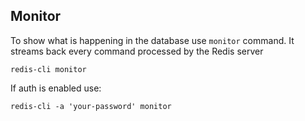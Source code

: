 ## Monitor
To show what is happening in the database use `monitor` command. It streams back every command processed by the Redis server

```shell
redis-cli monitor
```

If auth is enabled use: 
```shell
redis-cli -a 'your-password' monitor
```
